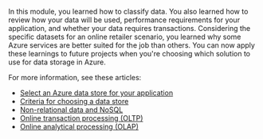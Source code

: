 In this module, you learned how to classify data. You also learned how to review how your data will be used, performance requirements for your application, and whether your data requires transactions. Considering the specific datasets for an online retailer scenario, you learned why some Azure services are better suited for the job than others. You can now apply these learnings to future projects when you're choosing which solution to use for data storage in Azure.

For more information, see these articles:

- [Select an Azure data store for your application](/azure/architecture/guide/technology-choices/data-store-decision-tree)
- [Criteria for choosing a data store](/azure/architecture/guide/technology-choices/data-store-considerations)
- [Non-relational data and NoSQL](/azure/architecture/data-guide/big-data/non-relational-data)
- [Online transaction processing (OLTP)](/azure/architecture/data-guide/relational-data/online-transaction-processing)
- [Online analytical processing (OLAP)](/azure/architecture/data-guide/relational-data/online-analytical-processing)
